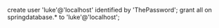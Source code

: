 create user 'luke'@'localhost' identified by 'ThePassword';
grant all on springdatabase.* to 'luke'@'localhost';